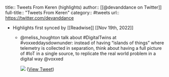 title:: Tweets From Keren (highlights)
author:: [[@devanddance on Twitter]]
full-title:: "Tweets From Keren"
category:: #tweets
url:: https://twitter.com/devanddance

- Highlights first synced by [[Readwise]] [[Nov 19th, 2022]]
	- @meliss_houghton talk about #DigitalTwins at #voxxeddaysdownunder: instead of having “islands of things” where telemetry is collected in separation, think about having a full picture of #IoT in a single source, to replicate the real world problem in a digital way @voxxed 
	  
	  ![](https://pbs.twimg.com/media/FLmCzaYagAEp_Sv.jpg) ([View Tweet](https://twitter.com/devanddance/status/1493368579080990720))